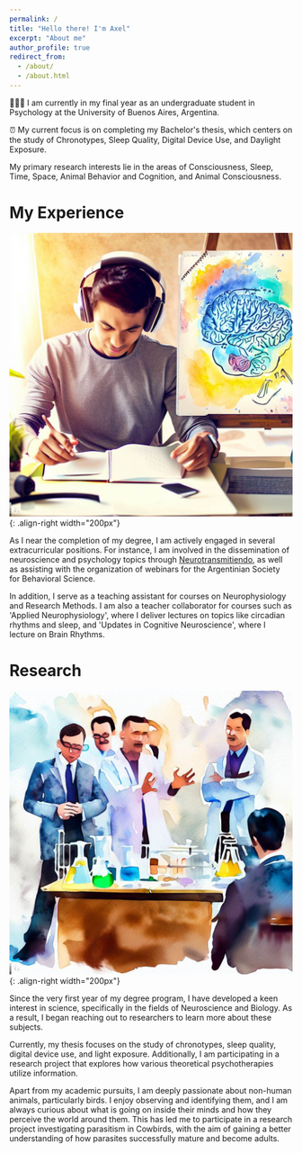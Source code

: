 ```yaml
---
permalink: /
title: "Hello there! I'm Axel"
excerpt: "About me"
author_profile: true
redirect_from: 
  - /about/
  - /about.html
---
```


👨🏽‍🎓 I am currently in my final year as an undergraduate student in Psychology at the University of Buenos Aires, Argentina.

⏰ My current focus is on completing my Bachelor's thesis, which centers on the study of Chronotypes, Sleep Quality, Digital Device Use, and Daylight Exposure. 

My primary research interests lie in the areas of Consciousness, Sleep, Time, Space, Animal Behavior and Cognition, and Animal Consciousness.

My Experience
======

![Studying](/images/latino.jpeg){: .align-right width="200px"}

As I near the completion of my degree, I am actively engaged in several extracurricular positions. For instance, I am involved in the dissemination of neuroscience and psychology topics through [Neurotransmitiendo](https://www.neurotransmitiendo.org/), as well as assisting with the organization of webinars for the Argentinian Society for Behavioral Science.

In addition, I serve as a teaching assistant for courses on Neurophysiology and Research Methods. I am also a teacher collaborator for courses such as 'Applied Neurophysiology', where I deliver lectures on topics like circadian rhythms and sleep, and 'Updates in Cognitive Neuroscience', where I lecture on Brain Rhythms.

Research
======

![Science](/images/science.jpeg){: .align-right width="200px"}

Since the very first year of my degree program, I have developed a keen interest in science, specifically in the fields of Neuroscience and Biology. As a result, I began reaching out to researchers to learn more about these subjects.

Currently, my thesis focuses on the study of chronotypes, sleep quality, digital device use, and light exposure. Additionally, I am participating in a research project that explores how various theoretical psychotherapies utilize information.

Apart from my academic pursuits, I am deeply passionate about non-human animals, particularly birds. I enjoy observing and identifying them, and I am always curious about what is going on inside their minds and how they perceive the world around them. This has led me to participate in a research project investigating parasitism in Cowbirds, with the aim of gaining a better understanding of how parasites successfully mature and become adults.